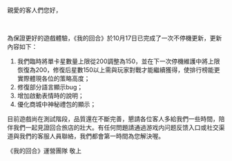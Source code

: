 親愛的客人們您好， 



​                                                                     

為保證更好的遊戲體驗，《我的回合》於10月17日已完成了一次不停機更新，更新內容如下：

1. 我們臨時將單卡星數量上限從200調整為150，並在下一次停機維護中將上限恢復為200，修復后星數150以上需與玩家對戰才能繼續獲得，使排行榜能更實際體現各位的策略高度；
2. 修復部分語言顯示bug；
3. 增加啟動表情時的說明；
4. 優化商城中神秘禮包的顯示；

 



目前遊戲尚在測試階段，品質還在不斷完善，懇請各位客人多給我們一些時間，陪伴我們一起見證回合旅店的壯大。有任何問題請通過游戏内问题反馈入口或社交渠道與我們的客服人員聯絡，我們都會第一時間為您解決喔。

 



《我的回合》運營團隊 敬上
